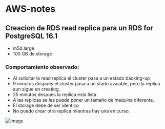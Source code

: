 # AWS-notes

## Creacion de RDS read replica para un RDS for PostgreSQL 16.1
- m5d.large
- 100 GB de storage

### Comportamiento observado:

- Al solicitar la read replica el cluster pasa a un estado backing-up
- 9 minutos despues el cluster pasa a un stado avaiable, pero la replica aun sigue en creating.
- 25 minutos despues la replica esta lista
- A las replicas se les puede poner un tamaño de maquina diferente.
- El storage debe de ser identico
- No puedo crear otra replica mientras hay una en curso.


![image](https://github.com/DavidJGG/AWS-notes/assets/60149403/1facbfda-e53b-4fa9-97a6-b4721b045a4e)

